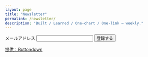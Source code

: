 ```yaml
---
layout: page
title: "Newsletter"
permalink: /newsletter/
description: "Built / Learned / One-chart / One-link — weekly."
---
```


<form
  action="https://buttondown.email/api/emails/embed-subscribe/kyo-harada"
  method="post" target="popupwindow"
  onsubmit="window.open('https://buttondown.email/kyo-harada','popupwindow')"
  class="embeddable-buttondown-form">
  <label for="bd-email">メールアドレス</label>
  <input type="email" name="email" id="bd-email" />
  <input type="hidden" value="1" name="embed"/>
  <input type="submit" value="登録する" />
  <p><a href="https://buttondown.email">提供：Buttondown</a></p>
</form>
